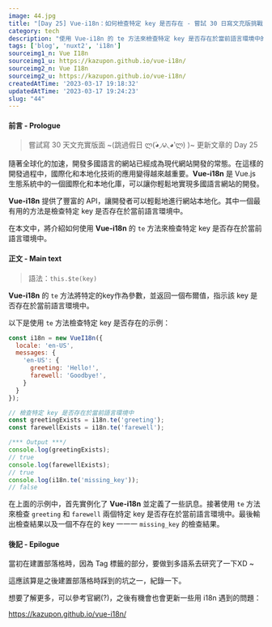 ```yaml
---
image: 44.jpg
title: "[Day 25] Vue-i18n：如何檢查特定 key 是否存在 - 嘗試 30 日寫文充版挑戰"
category: tech
description: "使用 Vue-i18n 的 te 方法來檢查特定 key 是否存在於當前語言環境中的技巧。"
tags: ['blog', 'nuxt2', 'i18n']
sourceimg1_n: Vue I18n
sourceimg1_u: https://kazupon.github.io/vue-i18n/
sourceimg2_n: Vue I18n
sourceimg2_u: https://kazupon.github.io/vue-i18n/
createdAtTime: '2023-03-17 19:18:32'
updatedAtTime: '2023-03-17 19:24:23'
slug: "44"
---
```


#### 前言 - Prologue

> 嘗試寫 30 天文充實版面 ~(跳過假日 ლ(́◕◞౪◟◕‵ლ) )~ 更新文章的 Day 25

隨著全球化的加速，開發多國語言的網站已經成為現代網站開發的常態。在這樣的開發過程中，國際化和本地化技術的應用變得越來越重要。**Vue-i18n** 是 Vue.js 生態系統中的一個國際化和本地化庫，可以讓你輕鬆地實現多國語言網站的開發。

**Vue-i18n** 提供了豐富的 API，讓開發者可以輕鬆地進行網站本地化。其中一個最有用的方法是檢查特定 key 是否存在於當前語言環境中。

在本文中，將介紹如何使用 **Vue-i18n** 的 `te` 方法來檢查特定 key 是否存在於當前語言環境中。

#### 正文 - Main text

> 語法：`this.$te(key)`

**Vue-i18n** 的 `te` 方法將特定的key作為參數，並返回一個布爾值，指示該 key 是否存在於當前語言環境中。

以下是使用 `te` 方法檢查特定 key 是否存在的示例：
```js
const i18n = new VueI18n({
  locale: 'en-US',
  messages: {
    'en-US': {
      greeting: 'Hello!',
      farewell: 'Goodbye!',
    }
  }
});

// 檢查特定 key 是否存在於當前語言環境中
const greetingExists = i18n.te('greeting');
const farewellExists = i18n.te('farewell');

/*** Output ***/
console.log(greetingExists);
// true
console.log(farewellExists);
// true
console.log(i18n.te('missing_key'));
// false

```

在上面的示例中，首先實例化了 **Vue-i18n** 並定義了一些訊息。接著使用 `te` 方法來檢查 `greeting` 和 `farewell` 兩個特定 key 是否存在於當前語言環境中。最後輸出檢查結果以及一個不存在的 key 一一一 `missing_key` 的檢查結果。

#### 後記 - Epilogue

當初在建置部落格時，因為 Tag 標籤的部分，要做到多語系去研究了一下XD ~

這應該算是之後建置部落格時踩到的坑之一，紀錄一下。

想要了解更多，可以參考官網(?)，之後有機會也會更新一些用 i18n 遇到的問題：

<https://kazupon.github.io/vue-i18n/>
